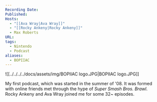 ```yaml
---
Recording Date: 
Published: 
Hosts:
  - "[[Ava Wray|Ava Wray]]"
  - "[[Rocky Ankeny|Rocky Ankeny]]"
  - Max Roberts
URL: 
tags:
  - Nintendo
  - Podcast
aliases:
  - BOPIIAC
---
```

![[../../../../docs/assets/img/BOPIIAC logo.JPG|BOPIIAC logo.JPG]]

My first podcast, which was started in the summer of '08. It was formed with online friends met through the hype of *Super Smash Bros. Brawl*. Rocky Ankeny and Ava Wray joined me for some 32~ episodes.